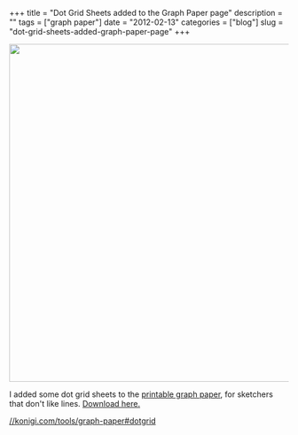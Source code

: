 +++
title = "Dot Grid Sheets added to the Graph Paper page"
description = ""
tags = ["graph paper"]
date = "2012-02-13"
categories = ["blog"]
slug = "dot-grid-sheets-added-graph-paper-page"
+++



  <div class="screenshot"><img src="//media.konigi.com/tools/graphpaper/png/konigi-dotgrid-cyan.png" style="width:610px;" /></div>
<p>I added some dot grid sheets to the <a href="../tools/graph-paper.html">printable graph paper</a>, for sketchers that don't like lines. <a href="../tools/graph-paper.html#dotgrid">Download here.</a></p>
    
  <a href="../tools/graph-paper.html#dotgrid">//konigi.com/tools/graph-paper#dotgrid</a>
